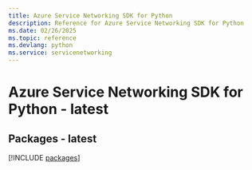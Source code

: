 ```yaml
---
title: Azure Service Networking SDK for Python
description: Reference for Azure Service Networking SDK for Python
ms.date: 02/26/2025
ms.topic: reference
ms.devlang: python
ms.service: servicenetworking
---
```

# Azure Service Networking SDK for Python - latest
## Packages - latest
[!INCLUDE [packages](service-networking-index.md)]
